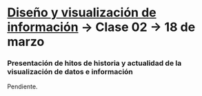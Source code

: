 # [Diseño y visualización de información](https://github.com/profesorfaco/aud5v027-2025) → Clase 02 → 18 de marzo

### Presentación de hitos de historia y actualidad de la visualización de datos e información

Pendiente.